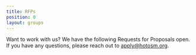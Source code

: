 ```yaml
---
title: RFPs
position: 0
layout: groups
---
```


Want to work with us? We have the following Requests for Proposals open. If you have any questions, please reach out to [apply@hotosm.org](mailto:apply@hotosm.org).

